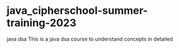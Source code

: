 # java_cipherschool-summer-training-2023
java dsa
This is a java dsa course to understand concepts in detailed

